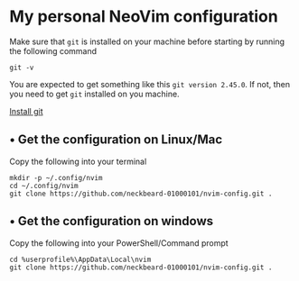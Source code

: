 # My personal NeoVim configuration

Make sure that `git` is installed on your machine before starting by running the following command

    git -v

You are expected to get something like this `git version 2.45.0`. If not, then you need to get `git` installed on you machine.

[Install git](https://git-scm.com/downloads)

## • Get the configuration on Linux/Mac

Copy the following into your terminal

    mkdir -p ~/.config/nvim
    cd ~/.config/nvim
    git clone https://github.com/neckbeard-01000101/nvim-config.git .

## • Get the configuration on windows

Copy the following into your PowerShell/Command prompt

    cd %userprofile%\AppData\Local\nvim
    git clone https://github.com/neckbeard-01000101/nvim-config.git .

